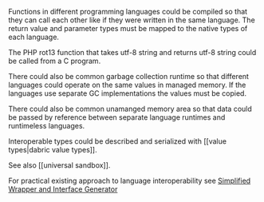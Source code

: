 Functions in different programming languages could be compiled so that they can call each other like if they were written in the same language. The return value and parameter types must be mapped to the native types of each language.

The PHP rot13 function that takes utf-8 string and returns utf-8 string could be called from a C program.

There could also be common garbage collection runtime so that different languages could operate on the same values in managed memory. If the languages use separate GC implementations the values must be copied.

There could also be common unamanged memory area so that data could be passed by reference between separate language runtimes and runtimeless languages.

Interoperable types could be described and serialized with [[value types|dabric value types]].

See also [[universal sandbox]].

For practical existing approach to language interoperability see [Simplified Wrapper and Interface Generator](http://www.swig.org/)